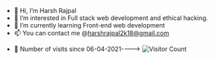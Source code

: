 - 👋 Hi, I’m Harsh Rajpal
- 👀 I’m interested in Full stack web development and ethical hacking.
- 🌱 I’m currently learning Front-end web development
- 📫 You can contact me @harshrajpal2k18@gmail.com

<!---
harsh-rajpal/harsh-rajpal is a ✨ special ✨ repository because its `README.md` (this file) appears on your GitHub profile.
You can click the Preview link to take a look at your changes.
--->
- 👀 Number of visits since 06-04-2021----> 
![Visitor Count](https://profile-counter.glitch.me/{harsh-rajpal}/count.svg)
